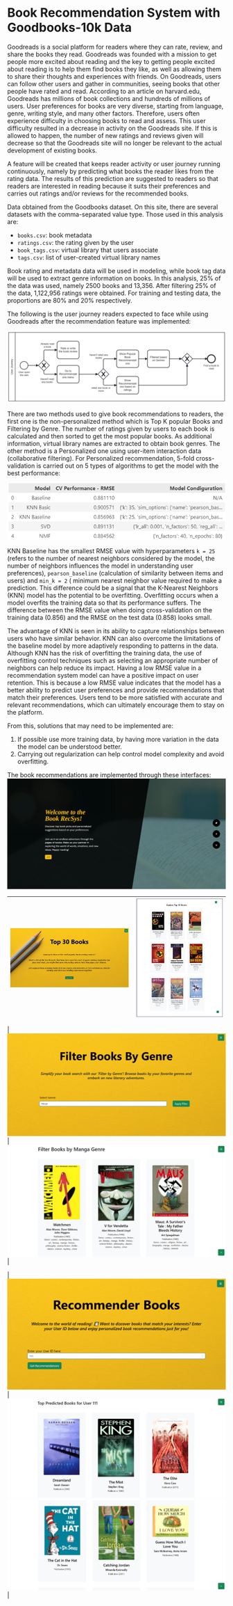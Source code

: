 # Book Recommendation System with Goodbooks-10k Data

Goodreads is a social platform for readers where they can rate, review, and share the books they read. Goodreads was founded with a mission to get people more excited about reading and the key to getting people excited about reading is to help them find books they like, as well as allowing them to share their thoughts and experiences with friends. On Goodreads, users can follow other users and gather in communities, seeing books that other people have rated and read. According to an article on harvard.edu, Goodreads has millions of book collections and hundreds of millions of users. User preferences for books are very diverse, starting from language, genre, writing style, and many other factors. Therefore, users often experience difficulty in choosing books to read and assess. This user difficulty resulted in a decrease in activity on the Goodreads site. If this is allowed to happen, the number of new ratings and reviews given will decrease so that the Goodreads site will no longer be relevant to the actual development of existing books.

A feature will be created that keeps reader activity or user journey running continuously, namely by predicting what books the reader likes from the rating data. The results of this prediction are suggested to readers so that readers are interested in reading because it suits their preferences and carries out ratings and/or reviews for the recommended books.

Data obtained from the Goodbooks dataset. On this site, there are several datasets with the comma-separated value type. Those used in this analysis are:
- `books.csv`: book metadata
- `ratings.csv`: the rating given by the user 
- `book_tags.csv`: virtual library that users associate
- `tags.csv`: list of user-created virtual library names

Book rating and metadata data will be used in modeling, while book tag data will be used to extract genre information on books. In this analysis, 25% of the data was used, namely 2500 books and 13,356. After filtering 25% of the data, 1,122,956 ratings were obtained. For training and testing data, the proportions are 80% and 20% respectively.

The following is the user journey readers expected to face while using Goodreads after the recommendation feature was implemented:

![User Journey in Goodreads](./images/user-journey.png)

There are two methods used to give book recommendations to readers, the first one is the non-personalized method which is Top K popular Books and Filtering by Genre. The number of ratings given by users to each book is calculated and then sorted to get the most popular books. As additional information, virtual library names are extracted to obtain book genres. The other method is a Personalized one using user-item interaction data (collaborative filtering). For Personalized recommendation, 5-fold cross-validation is carried out on 5 types of algorithms to get the model with the best performance:

![RMSE of cross-validation 5 different algorithms](./images/best-model.png)

KNN Baseline has the smallest RMSE value with hyperparameters `k = 25` (refers to the number of nearest neighbors considered by the model, the number of neighbors influences the model in understanding user preferences), `pearson_baseline` (calculation of similarity between items and users) and `min_k = 2` ( minimum nearest neighbor value required to make a prediction. This difference could be a signal that the K-Nearest Neighbors (KNN) model has the potential to be overfitting. Overfitting occurs when a model overfits the training data so that its performance suffers. The difference between the RMSE value when doing cross-validation on the training data (0.856) and the RMSE on the test data (0.858) looks small.

The advantage of KNN is seen in its ability to capture relationships between users who have similar behavior. KNN can also overcome the limitations of the baseline model by more adaptively responding to patterns in the data. Although KNN has the risk of overfitting the training data, the use of overfitting control techniques such as selecting an appropriate number of neighbors can help reduce its impact. Having a low RMSE value in a recommendation system model can have a positive impact on user retention. This is because a low RMSE value indicates that the model has a better ability to predict user preferences and provide recommendations that match their preferences. Users tend to be more satisfied with accurate and relevant recommendations, which can ultimately encourage them to stay on the platform.

From this, solutions that may need to be implemented are:
1. If possible use more training data, by having more variation in the data the model can be understood better.
2. Carrying out regularization can help control model complexity and avoid overfitting.

The book recommendations are implemented through these interfaces:
![Front Page](./images/front-page.png)

|![Non-Personalized Recommendation System: Top 30](./images/top-30-1.png)|![Top 30 Books Recommendation](./images/top-30-2.png)|
|:-:|:-:|

|![Non-Personalized Recommendation System: Top 30 and Filter Genre](./images/filter-genre.png)|![Manga Genre in Top 30 Books](./images/filter-genre-2.png)|

|![Personalized Recommendation System: User-Item Collaborative Filtering](./images/personalized.png)|![Books Recommendation for User 111](./images/personalized-2.png) ![](./images/personalized-3.png)|


